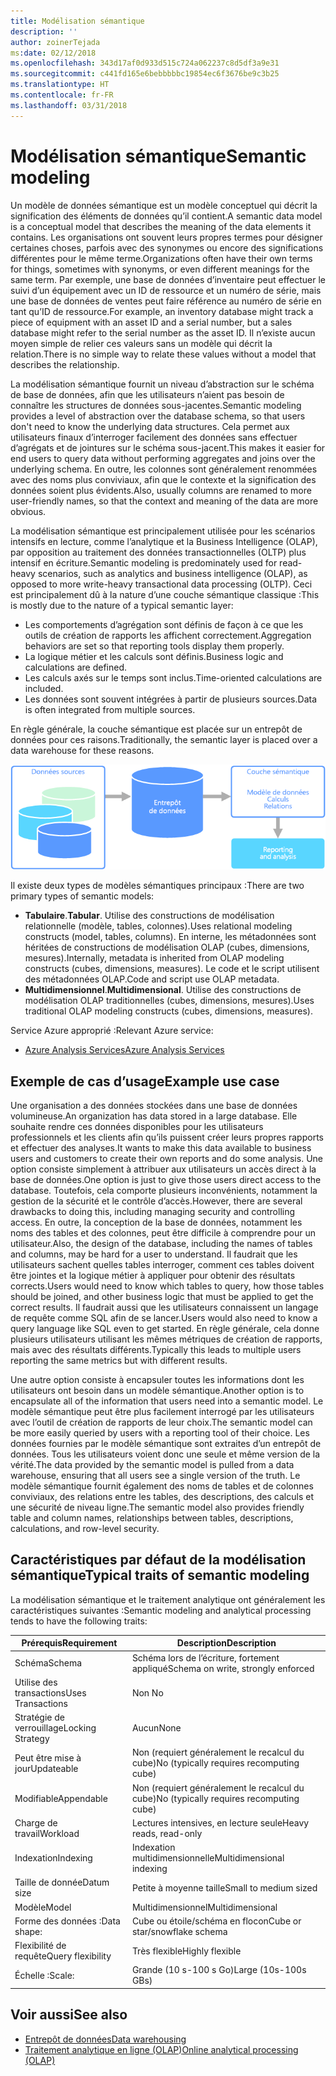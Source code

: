 ```yaml
---
title: Modélisation sémantique
description: ''
author: zoinerTejada
ms:date: 02/12/2018
ms.openlocfilehash: 343d17af0d933d515c724a062237c8d5df3a9e31
ms.sourcegitcommit: c441fd165e6bebbbbbc19854ec6f3676be9c3b25
ms.translationtype: HT
ms.contentlocale: fr-FR
ms.lasthandoff: 03/31/2018
---
```

# <a name="semantic-modeling"></a><span data-ttu-id="741dd-102">Modélisation sémantique</span><span class="sxs-lookup"><span data-stu-id="741dd-102">Semantic modeling</span></span>

<span data-ttu-id="741dd-103">Un modèle de données sémantique est un modèle conceptuel qui décrit la signification des éléments de données qu’il contient.</span><span class="sxs-lookup"><span data-stu-id="741dd-103">A semantic data model is a conceptual model that describes the meaning of the data elements it contains.</span></span> <span data-ttu-id="741dd-104">Les organisations ont souvent leurs propres termes pour désigner certaines choses, parfois avec des synonymes ou encore des significations différentes pour le même terme.</span><span class="sxs-lookup"><span data-stu-id="741dd-104">Organizations often have their own terms for things, sometimes with synonyms, or even different meanings for the same term.</span></span> <span data-ttu-id="741dd-105">Par exemple, une base de données d’inventaire peut effectuer le suivi d’un équipement avec un ID de ressource et un numéro de série, mais une base de données de ventes peut faire référence au numéro de série en tant qu’ID de ressource.</span><span class="sxs-lookup"><span data-stu-id="741dd-105">For example, an inventory database might track a piece of equipment with an asset ID and a serial number, but a sales database might refer to the serial number as the asset ID.</span></span> <span data-ttu-id="741dd-106">Il n’existe aucun moyen simple de relier ces valeurs sans un modèle qui décrit la relation.</span><span class="sxs-lookup"><span data-stu-id="741dd-106">There is no simple way to relate these values without a model that describes the relationship.</span></span> 

<span data-ttu-id="741dd-107">La modélisation sémantique fournit un niveau d’abstraction sur le schéma de base de données, afin que les utilisateurs n’aient pas besoin de connaître les structures de données sous-jacentes.</span><span class="sxs-lookup"><span data-stu-id="741dd-107">Semantic modeling provides a level of abstraction over the database schema, so that users don't need to know the underlying data structures.</span></span> <span data-ttu-id="741dd-108">Cela permet aux utilisateurs finaux d’interroger facilement des données sans effectuer d’agrégats et de jointures sur le schéma sous-jacent.</span><span class="sxs-lookup"><span data-stu-id="741dd-108">This makes it easier for end users to query data without performing aggregates and joins over the underlying schema.</span></span> <span data-ttu-id="741dd-109">En outre, les colonnes sont généralement renommées avec des noms plus conviviaux, afin que le contexte et la signification des données soient plus évidents.</span><span class="sxs-lookup"><span data-stu-id="741dd-109">Also, usually columns are renamed to more user-friendly names, so that the context and meaning of the data are more obvious.</span></span>

<span data-ttu-id="741dd-110">La modélisation sémantique est principalement utilisée pour les scénarios intensifs en lecture, comme l’analytique et la Business Intelligence (OLAP), par opposition au traitement des données transactionnelles (OLTP) plus intensif en écriture.</span><span class="sxs-lookup"><span data-stu-id="741dd-110">Semantic modeling is predominately used for read-heavy scenarios, such as analytics and business intelligence (OLAP), as opposed to more write-heavy transactional data processing (OLTP).</span></span> <span data-ttu-id="741dd-111">Ceci est principalement dû à la nature d’une couche sémantique classique :</span><span class="sxs-lookup"><span data-stu-id="741dd-111">This is mostly due to the nature of a typical semantic layer:</span></span>

- <span data-ttu-id="741dd-112">Les comportements d’agrégation sont définis de façon à ce que les outils de création de rapports les affichent correctement.</span><span class="sxs-lookup"><span data-stu-id="741dd-112">Aggregation behaviors are set so that reporting tools display them properly.</span></span>
- <span data-ttu-id="741dd-113">La logique métier et les calculs sont définis.</span><span class="sxs-lookup"><span data-stu-id="741dd-113">Business logic and calculations are defined.</span></span>
- <span data-ttu-id="741dd-114">Les calculs axés sur le temps sont inclus.</span><span class="sxs-lookup"><span data-stu-id="741dd-114">Time-oriented calculations are included.</span></span>
- <span data-ttu-id="741dd-115">Les données sont souvent intégrées à partir de plusieurs sources.</span><span class="sxs-lookup"><span data-stu-id="741dd-115">Data is often integrated from multiple sources.</span></span> 

<span data-ttu-id="741dd-116">En règle générale, la couche sémantique est placée sur un entrepôt de données pour ces raisons.</span><span class="sxs-lookup"><span data-stu-id="741dd-116">Traditionally, the semantic layer is placed over a data warehouse for these reasons.</span></span>

![Exemple de schéma d’une couche sémantique entre un entrepôt de données et un outil de création de rapports](./images/semantic-modeling.png)

<span data-ttu-id="741dd-118">Il existe deux types de modèles sémantiques principaux :</span><span class="sxs-lookup"><span data-stu-id="741dd-118">There are two primary types of semantic models:</span></span>

* <span data-ttu-id="741dd-119">**Tabulaire**.</span><span class="sxs-lookup"><span data-stu-id="741dd-119">**Tabular**.</span></span> <span data-ttu-id="741dd-120">Utilise des constructions de modélisation relationnelle (modèle, tables, colonnes).</span><span class="sxs-lookup"><span data-stu-id="741dd-120">Uses relational modeling constructs (model, tables, columns).</span></span> <span data-ttu-id="741dd-121">En interne, les métadonnées sont héritées de constructions de modélisation OLAP (cubes, dimensions, mesures).</span><span class="sxs-lookup"><span data-stu-id="741dd-121">Internally, metadata is inherited from OLAP modeling constructs (cubes, dimensions, measures).</span></span> <span data-ttu-id="741dd-122">Le code et le script utilisent des métadonnées OLAP.</span><span class="sxs-lookup"><span data-stu-id="741dd-122">Code and script use OLAP metadata.</span></span>
* <span data-ttu-id="741dd-123">**Multidimensionnel**.</span><span class="sxs-lookup"><span data-stu-id="741dd-123">**Multidimensional**.</span></span> <span data-ttu-id="741dd-124">Utilise des constructions de modélisation OLAP traditionnelles (cubes, dimensions, mesures).</span><span class="sxs-lookup"><span data-stu-id="741dd-124">Uses traditional OLAP modeling constructs (cubes, dimensions, measures).</span></span>

<span data-ttu-id="741dd-125">Service Azure approprié :</span><span class="sxs-lookup"><span data-stu-id="741dd-125">Relevant Azure service:</span></span>
- [<span data-ttu-id="741dd-126">Azure Analysis Services</span><span class="sxs-lookup"><span data-stu-id="741dd-126">Azure Analysis Services</span></span>](https://azure.microsoft.com/services/analysis-services/)

## <a name="example-use-case"></a><span data-ttu-id="741dd-127">Exemple de cas d’usage</span><span class="sxs-lookup"><span data-stu-id="741dd-127">Example use case</span></span>

<span data-ttu-id="741dd-128">Une organisation a des données stockées dans une base de données volumineuse.</span><span class="sxs-lookup"><span data-stu-id="741dd-128">An organization has data stored in a large database.</span></span> <span data-ttu-id="741dd-129">Elle souhaite rendre ces données disponibles pour les utilisateurs professionnels et les clients afin qu’ils puissent créer leurs propres rapports et effectuer des analyses.</span><span class="sxs-lookup"><span data-stu-id="741dd-129">It wants to make this data available to business users and customers to create their own reports and do some analysis.</span></span> <span data-ttu-id="741dd-130">Une option consiste simplement à attribuer aux utilisateurs un accès direct à la base de données.</span><span class="sxs-lookup"><span data-stu-id="741dd-130">One option is just to give those users direct access to the database.</span></span> <span data-ttu-id="741dd-131">Toutefois, cela comporte plusieurs inconvénients, notamment la gestion de la sécurité et le contrôle d’accès.</span><span class="sxs-lookup"><span data-stu-id="741dd-131">However, there are several drawbacks to doing this, including managing security and controlling access.</span></span> <span data-ttu-id="741dd-132">En outre, la conception de la base de données, notamment les noms des tables et des colonnes, peut être difficile à comprendre pour un utilisateur.</span><span class="sxs-lookup"><span data-stu-id="741dd-132">Also, the design of the database, including the names of tables and columns, may be hard for a user to understand.</span></span> <span data-ttu-id="741dd-133">Il faudrait que les utilisateurs sachent quelles tables interroger, comment ces tables doivent être jointes et la logique métier à appliquer pour obtenir des résultats corrects.</span><span class="sxs-lookup"><span data-stu-id="741dd-133">Users would need to know which tables to query, how those tables should be joined, and other business logic that must be applied to get the correct results.</span></span> <span data-ttu-id="741dd-134">Il faudrait aussi que les utilisateurs connaissent un langage de requête comme SQL afin de se lancer.</span><span class="sxs-lookup"><span data-stu-id="741dd-134">Users would also need to know a query language like SQL even to get started.</span></span> <span data-ttu-id="741dd-135">En règle générale, cela donne plusieurs utilisateurs utilisant les mêmes métriques de création de rapports, mais avec des résultats différents.</span><span class="sxs-lookup"><span data-stu-id="741dd-135">Typically this leads to multiple users reporting the same metrics but with different results.</span></span>

<span data-ttu-id="741dd-136">Une autre option consiste à encapsuler toutes les informations dont les utilisateurs ont besoin dans un modèle sémantique.</span><span class="sxs-lookup"><span data-stu-id="741dd-136">Another option is to encapsulate all of the information that users need into a semantic model.</span></span> <span data-ttu-id="741dd-137">Le modèle sémantique peut être plus facilement interrogé par les utilisateurs avec l’outil de création de rapports de leur choix.</span><span class="sxs-lookup"><span data-stu-id="741dd-137">The semantic model can be more easily queried by users with a reporting tool of their choice.</span></span> <span data-ttu-id="741dd-138">Les données fournies par le modèle sémantique sont extraites d’un entrepôt de données. Tous les utilisateurs voient donc une seule et même version de la vérité.</span><span class="sxs-lookup"><span data-stu-id="741dd-138">The data provided by the semantic model is pulled from a data warehouse, ensuring that all users see a single version of the truth.</span></span> <span data-ttu-id="741dd-139">Le modèle sémantique fournit également des noms de tables et de colonnes conviviaux, des relations entre les tables, des descriptions, des calculs et une sécurité de niveau ligne.</span><span class="sxs-lookup"><span data-stu-id="741dd-139">The semantic model also provides friendly table and column names, relationships between tables, descriptions, calculations, and row-level security.</span></span>

## <a name="typical-traits-of-semantic-modeling"></a><span data-ttu-id="741dd-140">Caractéristiques par défaut de la modélisation sémantique</span><span class="sxs-lookup"><span data-stu-id="741dd-140">Typical traits of semantic modeling</span></span>

<span data-ttu-id="741dd-141">La modélisation sémantique et le traitement analytique ont généralement les caractéristiques suivantes :</span><span class="sxs-lookup"><span data-stu-id="741dd-141">Semantic modeling and analytical processing tends to have the following traits:</span></span>

| <span data-ttu-id="741dd-142">Prérequis</span><span class="sxs-lookup"><span data-stu-id="741dd-142">Requirement</span></span> | <span data-ttu-id="741dd-143">Description</span><span class="sxs-lookup"><span data-stu-id="741dd-143">Description</span></span> |
| --- | --- |
| <span data-ttu-id="741dd-144">Schéma</span><span class="sxs-lookup"><span data-stu-id="741dd-144">Schema</span></span> | <span data-ttu-id="741dd-145">Schéma lors de l’écriture, fortement appliqué</span><span class="sxs-lookup"><span data-stu-id="741dd-145">Schema on write, strongly enforced</span></span>|
| <span data-ttu-id="741dd-146">Utilise des transactions</span><span class="sxs-lookup"><span data-stu-id="741dd-146">Uses Transactions</span></span> | <span data-ttu-id="741dd-147">Non </span><span class="sxs-lookup"><span data-stu-id="741dd-147">No</span></span> |
| <span data-ttu-id="741dd-148">Stratégie de verrouillage</span><span class="sxs-lookup"><span data-stu-id="741dd-148">Locking Strategy</span></span> | <span data-ttu-id="741dd-149">Aucun</span><span class="sxs-lookup"><span data-stu-id="741dd-149">None</span></span> |
| <span data-ttu-id="741dd-150">Peut être mise à jour</span><span class="sxs-lookup"><span data-stu-id="741dd-150">Updateable</span></span> | <span data-ttu-id="741dd-151">Non (requiert généralement le recalcul du cube)</span><span class="sxs-lookup"><span data-stu-id="741dd-151">No (typically requires recomputing cube)</span></span> |
| <span data-ttu-id="741dd-152">Modifiable</span><span class="sxs-lookup"><span data-stu-id="741dd-152">Appendable</span></span> | <span data-ttu-id="741dd-153">Non (requiert généralement le recalcul du cube)</span><span class="sxs-lookup"><span data-stu-id="741dd-153">No (typically requires recomputing cube)</span></span> |
| <span data-ttu-id="741dd-154">Charge de travail</span><span class="sxs-lookup"><span data-stu-id="741dd-154">Workload</span></span> | <span data-ttu-id="741dd-155">Lectures intensives, en lecture seule</span><span class="sxs-lookup"><span data-stu-id="741dd-155">Heavy reads, read-only</span></span> |
| <span data-ttu-id="741dd-156">Indexation</span><span class="sxs-lookup"><span data-stu-id="741dd-156">Indexing</span></span> | <span data-ttu-id="741dd-157">Indexation multidimensionnelle</span><span class="sxs-lookup"><span data-stu-id="741dd-157">Multidimensional indexing</span></span> |
| <span data-ttu-id="741dd-158">Taille de donnée</span><span class="sxs-lookup"><span data-stu-id="741dd-158">Datum size</span></span> | <span data-ttu-id="741dd-159">Petite à moyenne taille</span><span class="sxs-lookup"><span data-stu-id="741dd-159">Small to medium sized</span></span> |
| <span data-ttu-id="741dd-160">Modèle</span><span class="sxs-lookup"><span data-stu-id="741dd-160">Model</span></span> | <span data-ttu-id="741dd-161">Multidimensionnel</span><span class="sxs-lookup"><span data-stu-id="741dd-161">Multidimensional</span></span> |
| <span data-ttu-id="741dd-162">Forme des données :</span><span class="sxs-lookup"><span data-stu-id="741dd-162">Data shape:</span></span>| <span data-ttu-id="741dd-163">Cube ou étoile/schéma en flocon</span><span class="sxs-lookup"><span data-stu-id="741dd-163">Cube or star/snowflake schema</span></span> |
| <span data-ttu-id="741dd-164">Flexibilité de requête</span><span class="sxs-lookup"><span data-stu-id="741dd-164">Query flexibility</span></span> | <span data-ttu-id="741dd-165">Très flexible</span><span class="sxs-lookup"><span data-stu-id="741dd-165">Highly flexible</span></span> |
| <span data-ttu-id="741dd-166">Échelle :</span><span class="sxs-lookup"><span data-stu-id="741dd-166">Scale:</span></span> | <span data-ttu-id="741dd-167">Grande (10 s-100 s Go)</span><span class="sxs-lookup"><span data-stu-id="741dd-167">Large (10s-100s GBs)</span></span> |

## <a name="see-also"></a><span data-ttu-id="741dd-168">Voir aussi</span><span class="sxs-lookup"><span data-stu-id="741dd-168">See also</span></span>

- [<span data-ttu-id="741dd-169">Entrepôt de données</span><span class="sxs-lookup"><span data-stu-id="741dd-169">Data warehousing</span></span>](../scenarios/data-warehousing.md)
- [<span data-ttu-id="741dd-170">Traitement analytique en ligne (OLAP)</span><span class="sxs-lookup"><span data-stu-id="741dd-170">Online analytical processing (OLAP)</span></span>](../scenarios/online-analytical-processing.md)
